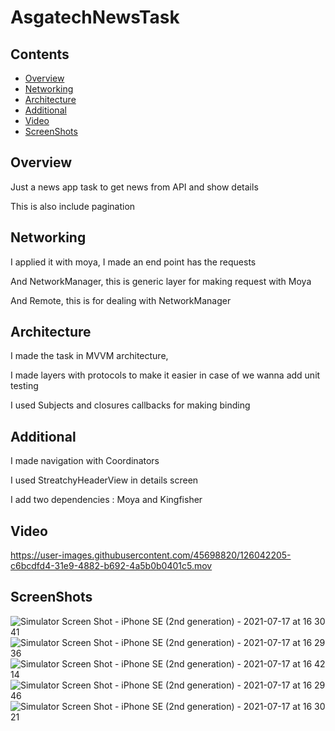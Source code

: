 # AsgatechNewsTask

## Contents

* [Overview]
* [Networking]
* [Architecture]
* [Additional]
* [Video]
* [ScreenShots]

## Overview

Just a news app task to get news from API and show details 

This is also include pagination

## Networking

I applied it with moya, I made an end point has the requests

And NetworkManager, this is generic layer for making request with Moya

And Remote, this is for dealing with NetworkManager


## Architecture

I made the task in MVVM architecture,

I made layers with protocols to make it easier in case of we wanna add unit testing

I used Subjects and closures callbacks for making binding

## Additional

I made navigation with Coordinators

I used StreatchyHeaderView in details screen

I add two dependencies : Moya and Kingfisher

## Video

https://user-images.githubusercontent.com/45698820/126042205-c6bcdfd4-31e9-4882-b692-4a5b0b0401c5.mov


## ScreenShots

![Simulator Screen Shot - iPhone SE (2nd generation) - 2021-07-17 at 16 30 41](https://user-images.githubusercontent.com/45698820/126042119-3f2fc470-9eeb-48d0-9c4c-66eb6c7c76a8.png) ![Simulator Screen Shot - iPhone SE (2nd generation) - 2021-07-17 at 16 29 36](https://user-images.githubusercontent.com/45698820/126042120-44112764-b775-4b94-91fb-0e82c30cae56.png) ![Simulator Screen Shot - iPhone SE (2nd generation) - 2021-07-17 at 16 42 14](https://user-images.githubusercontent.com/45698820/126042122-99cb021b-a6b0-4a56-b8eb-26082c64dc5f.png)
![Simulator Screen Shot - iPhone SE (2nd generation) - 2021-07-17 at 16 29 46](https://user-images.githubusercontent.com/45698820/126042111-eb7da50c-1f51-4990-8b48-635532d6d234.png)
![Simulator Screen Shot - iPhone SE (2nd generation) - 2021-07-17 at 16 30 21](https://user-images.githubusercontent.com/45698820/126042116-13506b68-e9cb-48aa-ac1c-4bcf688f0b5f.png)

<!--- In file -->
[Overview]: #overview
[Networking]: #networking
[Architecture]: #architecture
[Additional]: #additional
[Video]: #video
[ScreenShots]: #screenShots

